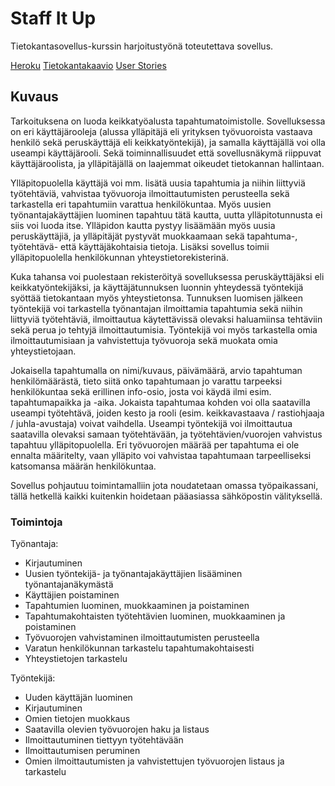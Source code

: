 # Staff It Up

Tietokantasovellus-kurssin harjoitustyönä toteutettava sovellus. 

[Heroku](http://staffitup.herokuapp.com)
[Tietokantakaavio](https://github.com/picada/Staff-It-Up/blob/master/documentation/Tsoha%20tietokantakaavio.jpg)
[User Stories](https://github.com/hajame/warehouse/blob/master/documentation/user_stories.md)

## Kuvaus

Tarkoituksena on luoda keikkatyöalusta tapahtumatoimistolle. Sovelluksessa on eri käyttäjärooleja (alussa ylläpitäjä eli yrityksen työvuoroista vastaava henkilö sekä peruskäyttäjä eli keikkatyöntekijä), ja samalla käyttäjällä voi olla useampi käyttäjärooli. Sekä toiminnallisuudet että sovellusnäkymä riippuvat käyttäjäroolista, ja ylläpitäjällä on laajemmat oikeudet tietokannan hallintaan.

Ylläpitopuolella käyttäjä voi mm. lisätä uusia tapahtumia ja niihin liittyviä työtehtäviä, vahvistaa työvuoroja ilmoittautumisten perusteella sekä tarkastella eri tapahtumiin varattua henkilökuntaa. Myös uusien työnantajakäyttäjien luominen tapahtuu tätä kautta, uutta ylläpitotunnusta ei siis voi luoda itse. Ylläpidon kautta pystyy lisäämään myös uusia peruskäyttäjiä, ja ylläpitäjät pystyvät muokkaamaan sekä tapahtuma-, työtehtävä- että käyttäjäkohtaisia tietoja. Lisäksi sovellus toimii ylläpitopuolella henkilökunnan yhteystietorekisterinä. 

Kuka tahansa voi puolestaan rekisteröityä sovelluksessa peruskäyttäjäksi eli keikkatyöntekijäksi, ja käyttäjätunnuksen luonnin yhteydessä työntekijä syöttää tietokantaan myös yhteystietonsa. Tunnuksen luomisen jälkeen työntekijä voi tarkastella työnantajan ilmoittamia tapahtumia sekä niihin liittyviä työtehtäviä, ilmoittautua käytettävissä olevaksi haluamiinsa tehtäviin sekä perua jo tehtyjä ilmoittautumisia. Työntekijä voi myös tarkastella omia ilmoittautumisiaan ja vahvistettuja työvuoroja sekä muokata omia yhteystietojaan.

Jokaisella tapahtumalla on nimi/kuvaus, päivämäärä, arvio tapahtuman henkilömäärästä, tieto siitä onko tapahtumaan jo varattu tarpeeksi henkilökuntaa sekä erillinen info-osio, josta voi käydä ilmi esim. tapahtumapaikka ja -aika. Jokaista tapahtumaa kohden voi olla saatavilla useampi työtehtävä, joiden kesto ja rooli (esim. keikkavastaava / rastiohjaaja / juhla-avustaja) voivat vaihdella. Useampi työntekijä voi ilmoittautua saatavilla olevaksi samaan työtehtävään, ja työtehtävien/vuorojen vahvistus tapahtuu ylläpitopuolella. Eri työvuorojen määrää per tapahtuma ei ole ennalta määritelty, vaan ylläpito voi vahvistaa tapahtumaan tarpeelliseksi katsomansa määrän henkilökuntaa.

Sovellus pohjautuu toimintamalliin jota noudatetaan omassa työpaikassani, tällä hetkellä kaikki kuitenkin hoidetaan pääasiassa sähköpostin välityksellä.

### Toimintoja

Työnantaja:
* Kirjautuminen
* Uusien työntekijä- ja työnantajakäyttäjien lisääminen työnantajanäkymästä
* Käyttäjien poistaminen
* Tapahtumien luominen, muokkaaminen ja poistaminen
* Tapahtumakohtaisten työtehtävien luominen, muokkaaminen ja poistaminen
* Työvuorojen vahvistaminen ilmoittautumisten perusteella
* Varatun henkilökunnan tarkastelu tapahtumakohtaisesti
* Yhteystietojen tarkastelu

Työntekijä:
* Uuden käyttäjän luominen
* Kirjautuminen
* Omien tietojen muokkaus
* Saatavilla olevien työvuorojen haku ja listaus 
* Ilmoittautuminen tiettyyn työtehtävään
* Ilmoittautumisen peruminen
* Omien ilmoittautumisten ja vahvistettujen työvuorojen listaus ja tarkastelu
